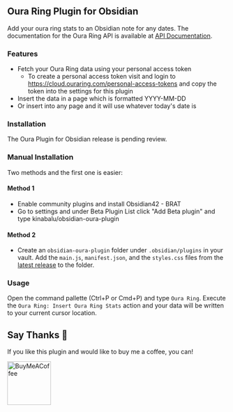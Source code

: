 ## Oura Ring Plugin for Obsidian
Add your oura ring stats to an Obsidian note for any dates. The documentation for the Oura Ring
API is available at [API Documentation](https://cloud.ouraring.com/docs).

### Features
- Fetch your Oura Ring data using your personal access token
  - To create a personal access token visit and login to https://cloud.ouraring.com/personal-access-tokens 
and copy the token into the settings for this plugin 
- Insert the data in a page which is formatted YYYY-MM-DD
- Or insert into any page and it will use whatever today's date is

### Installation
The Oura Plugin for Obsidian release is pending review.

### Manual Installation
Two methods and the first one is easier:

#### Method 1
- Enable community plugins and install Obsidian42 - BRAT
- Go to settings and under Beta Plugin List click "Add Beta plugin" and type kinabalu/obsidian-oura-plugin

#### Method 2
- Create an `obsidian-oura-plugin` folder under `.obsidian/plugins` in your vault. Add the
  `main.js`, `manifest.json`, and the `styles.css` files from the
  [latest release](https://github.com/kinabalu/obsidian-oura-plugin/releases) to the folder.

### Usage

Open the command pallette (Ctrl+P or Cmd+P) and type `Oura Ring`. Execute the 
`Oura Ring: Insert Oura Ring Stats` action and your data will be written to your 
current cursor location.

## Say Thanks 🙏

If you like this plugin and would like to buy me a coffee, you can!

[<img src="https://cdn.buymeacoffee.com/buttons/v2/default-violet.png" alt="BuyMeACoffee" width="100">](https://www.buymeacoffee.com/andrewlombardi)
